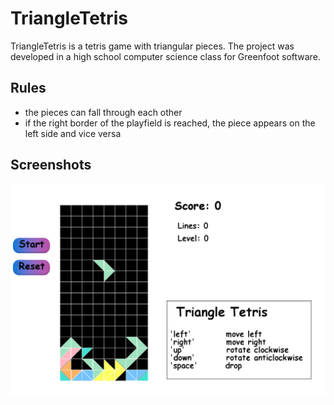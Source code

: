 # TriangleTetris
TriangleTetris is a tetris game with triangular pieces. The project was developed in a high school computer science class for Greenfoot software.

## Rules
* the pieces can fall through each other
* if the right border of the playfield is reached, the piece appears on the left side and vice versa

## Screenshots
![](https://github.com/dkm5000/TriangleTetris/blob/main/doc/examples/Photo.png)
